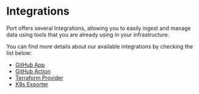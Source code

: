 # Integrations

Port offers several Integrations, allowing you to easily ingest and manage data using tools that you are already using in your infrastructure.

You can find more details about our available integrations by checking the list below:

- [GitHub App](./github/app/)
- [GitHub Action](./github/github-action.md)
- [Terraform Provider](./terraform.md)
- [K8s Exporter](./k8s-exporter)
